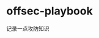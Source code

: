





























































































































# offsec-playbook
记录一点攻防知识
